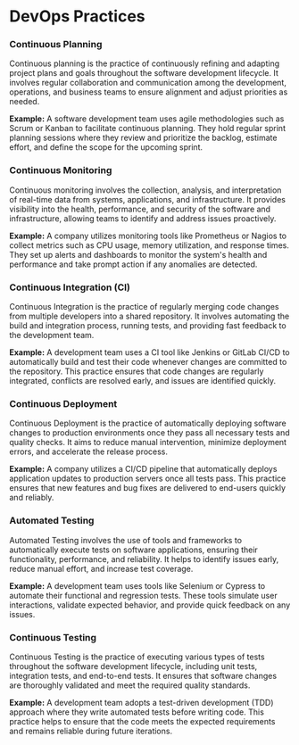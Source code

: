 # DevOps Practices #

### Continuous Planning ###
Continuous planning is the practice of continuously refining and adapting project plans and goals throughout the software development lifecycle. It involves regular collaboration and communication among the development, operations, and business teams to ensure alignment and adjust priorities as needed.

**Example:** A software development team uses agile methodologies such as Scrum or Kanban to facilitate continuous planning. They hold regular sprint planning sessions where they review and prioritize the backlog, estimate effort, and define the scope for the upcoming sprint.

### Continuous Monitoring ###
Continuous monitoring involves the collection, analysis, and interpretation of real-time data from systems, applications, and infrastructure. It provides visibility into the health, performance, and security of the software and infrastructure, allowing teams to identify and address issues proactively.

**Example:** A company utilizes monitoring tools like Prometheus or Nagios to collect metrics such as CPU usage, memory utilization, and response times. They set up alerts and dashboards to monitor the system's health and performance and take prompt action if any anomalies are detected.

### Continuous Integration (CI) ###
Continuous Integration is the practice of regularly merging code changes from multiple developers into a shared repository. It involves automating the build and integration process, running tests, and providing fast feedback to the development team.

**Example:** A development team uses a CI tool like Jenkins or GitLab CI/CD to automatically build and test their code whenever changes are committed to the repository. This practice ensures that code changes are regularly integrated, conflicts are resolved early, and issues are identified quickly.

### Continuous Deployment ###
Continuous Deployment is the practice of automatically deploying software changes to production environments once they pass all necessary tests and quality checks. It aims to reduce manual intervention, minimize deployment errors, and accelerate the release process.

**Example:** A company utilizes a CI/CD pipeline that automatically deploys application updates to production servers once all tests pass. This practice ensures that new features and bug fixes are delivered to end-users quickly and reliably.


### Automated Testing ###
Automated Testing involves the use of tools and frameworks to automatically execute tests on software applications, ensuring their functionality, performance, and reliability. It helps to identify issues early, reduce manual effort, and increase test coverage.

**Example:** A development team uses tools like Selenium or Cypress to automate their functional and regression tests. These tools simulate user interactions, validate expected behavior, and provide quick feedback on any issues.

### Continuous Testing ###
Continuous Testing is the practice of executing various types of tests throughout the software development lifecycle, including unit tests, integration tests, and end-to-end tests. It ensures that software changes are thoroughly validated and meet the required quality standards.

**Example:** A development team adopts a test-driven development (TDD) approach where they write automated tests before writing code. This practice helps to ensure that the code meets the expected requirements and remains reliable during future iterations.
